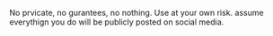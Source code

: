 No prvicate, no gurantees, no nothing.
Use at your own risk. assume everythign you do will be publicly posted on social media.